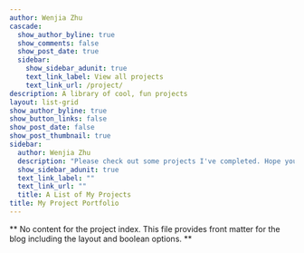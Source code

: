 ```yaml
---
author: Wenjia Zhu
cascade:
  show_author_byline: true
  show_comments: false
  show_post_date: true
  sidebar:
    show_sidebar_adunit: true
    text_link_label: View all projects
    text_link_url: /project/
description: A library of cool, fun projects
layout: list-grid
show_author_byline: true
show_button_links: false
show_post_date: false
show_post_thumbnail: true
sidebar:
  author: Wenjia Zhu
  description: "Please check out some projects I've completed. Hope you like them!\n"
  show_sidebar_adunit: true
  text_link_label: ""
  text_link_url: ""
  title: A List of My Projects
title: My Project Portfolio
---
```


** No content for the project index. This file provides front matter for the blog including the layout and boolean options. **
